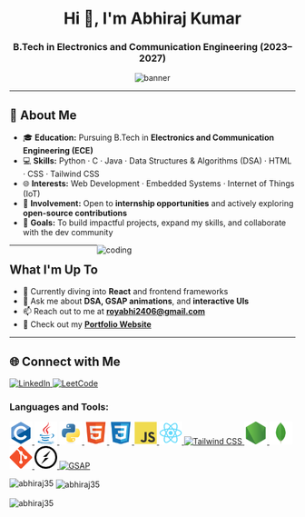 <h1 align="center">Hi 👋, I'm Abhiraj Kumar</h1>
<h3 align="center">B.Tech in Electronics and Communication Engineering (2023–2027)</h3>

<p align="center">
  <img src="https://github.com/halfrost/halfrost/blob/master/icons/header_.png" alt="banner" />
</p>

---

## 💫 About Me

- 🎓 **Education:** Pursuing B.Tech in **Electronics and Communication Engineering (ECE)**  
- 💻 **Skills:** Python · C · Java · Data Structures & Algorithms (DSA) · HTML · CSS · Tailwind CSS  
- 🌐 **Interests:** Web Development · Embedded Systems · Internet of Things (IoT)  
- 🤝 **Involvement:** Open to **internship opportunities** and actively exploring **open-source contributions**  
- 🎯 **Goals:** To build impactful projects, expand my skills, and collaborate with the dev community  

<img align="right" alt="coding" width="350" src="https://user-images.githubusercontent.com/74038190/225813708-98b745f2-7d22-48cf-9150-083f1b00d6c9.gif" />

---

##  What I'm Up To

- 🌱 Currently diving into **React** and frontend frameworks  
- 💬 Ask me about **DSA, GSAP animations**, and **interactive UIs**  
- 📫 Reach out to me at **royabhi2406@gmail.com**  
- 🔗 Check out my [**Portfolio Website**](https://portfolio-wesite-five.vercel.app/)

---

## 🌐 Connect with Me

<p align="left">
  <a href="https://linkedin.com/in/abhiraj kumar" target="_blank">
    <img src="https://raw.githubusercontent.com/rahuldkjain/github-profile-readme-generator/master/src/images/icons/Social/linked-in-alt.svg" alt="LinkedIn" height="30" width="40" />
  </a>
  <a href="https://www.leetcode.com/__abhiraj_24_" target="_blank">
    <img src="https://raw.githubusercontent.com/rahuldkjain/github-profile-readme-generator/master/src/images/icons/Social/leet-code.svg" alt="LeetCode" height="30" width="40" />
  </a>
</p>



<h3 align="left">Languages and Tools:</h3>
<p align="left">

  <!-- Programming Languages -->
  <a href="https://www.cprogramming.com/" target="_blank" rel="noreferrer">
    <img src="https://raw.githubusercontent.com/devicons/devicon/master/icons/c/c-original.svg" alt="C" width="40" height="40"/>
  </a>
  <a href="https://www.java.com" target="_blank" rel="noreferrer">
    <img src="https://raw.githubusercontent.com/devicons/devicon/master/icons/java/java-original.svg" alt="Java" width="40" height="40"/>
  </a>
  <a href="https://www.python.org" target="_blank" rel="noreferrer">
    <img src="https://raw.githubusercontent.com/devicons/devicon/master/icons/python/python-original.svg" alt="Python" width="40" height="40"/>
  </a>

  <!-- Web Development -->
  <a href="https://developer.mozilla.org/en-US/docs/Web/HTML" target="_blank" rel="noreferrer">
    <img src="https://raw.githubusercontent.com/devicons/devicon/master/icons/html5/html5-original.svg" alt="HTML" width="40" height="40"/>
  </a>
  <a href="https://developer.mozilla.org/en-US/docs/Web/CSS" target="_blank" rel="noreferrer">
    <img src="https://raw.githubusercontent.com/devicons/devicon/master/icons/css3/css3-original.svg" alt="CSS" width="40" height="40"/>
  </a>
  <a href="https://developer.mozilla.org/en-US/docs/Web/JavaScript" target="_blank" rel="noreferrer">
    <img src="https://raw.githubusercontent.com/devicons/devicon/master/icons/javascript/javascript-original.svg" alt="JavaScript" width="40" height="40"/>
  </a>
  <a href="https://reactjs.org/" target="_blank" rel="noreferrer">
    <img src="https://raw.githubusercontent.com/devicons/devicon/master/icons/react/react-original.svg" alt="React" width="40" height="40"/>
  </a>
  <a href="https://tailwindcss.com/" target="_blank" rel="noreferrer">
    <img src="https://www.vectorlogo.zone/logos/tailwindcss/tailwindcss-icon.svg" alt="Tailwind CSS" width="40" height="40"/>
  </a>

  <!-- Backend & Database -->
  <a href="https://nodejs.org" target="_blank" rel="noreferrer">
    <img src="https://raw.githubusercontent.com/devicons/devicon/master/icons/nodejs/nodejs-original.svg" alt="Node.js" width="40" height="40"/>
  </a>
  <a href="https://www.mongodb.com/" target="_blank" rel="noreferrer">
    <img src="https://raw.githubusercontent.com/devicons/devicon/master/icons/mongodb/mongodb-original.svg" alt="MongoDB" width="40" height="40"/>
  </a>

  <!-- Tools & Others -->
  <a href="https://git-scm.com/" target="_blank" rel="noreferrer">
    <img src="https://raw.githubusercontent.com/devicons/devicon/master/icons/git/git-original.svg" alt="Git" width="40" height="40"/>
  </a>

  <a href="https://socket.io/" target="_blank" rel="noreferrer">
    <img src="https://raw.githubusercontent.com/devicons/devicon/master/icons/socketio/socketio-original.svg" alt="Socket.IO" width="40" height="40"/>
  </a>

  <a href="https://greensock.com/gsap/" target="_blank" rel="noreferrer">
    <img src="https://gsap.com/community/uploads/monthly_2020_03/tweenmax.thumb.png.c849c5b56c6752e3f2276b82ee702625.png" alt="GSAP" width="40" height="40"/>
  </a>

</p>


<p><img align="left" src="https://github-readme-stats.vercel.app/api/top-langs?username=abhiraj35&show_icons=true&locale=en&layout=compact" alt="abhiraj35" /></p>

<p>&nbsp;<img align="center" src="https://github-readme-stats.vercel.app/api?username=abhiraj35&show_icons=true&locale=en" alt="abhiraj35" /></p>

<p><img align="center" src="https://github-readme-streak-stats.herokuapp.com/?user=abhiraj35&" alt="abhiraj35" /></p>

